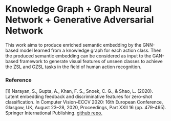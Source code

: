 # Knowledge Graph + Graph Neural Network + Generative Adversarial Network

This work aims to produce enriched semantic embedding by the GNN-based model 
learned from a knowledge graph for each action class. 
Then the produced semantic embedding can be considered as input to the GAN-based framework to generate
visual features of unseen classes to achieve the ZSL and GZSL tasks in the field of human action recognition.

### Reference

[1] Narayan, S., Gupta, A., Khan, F. S., Snoek, C. G., & Shao, L. (2020). Latent embedding feedback and discriminative features for zero-shot classification. In Computer Vision–ECCV 2020: 16th European Conference, Glasgow, UK, August 23–28, 2020, Proceedings, Part XXII 16 (pp. 479-495). Springer International Publishing.
    [github repo.](https://github.com/akshitac8/tfvaegan)